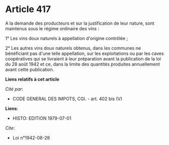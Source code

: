 # Article 417

A la demande des producteurs et sur la justification de leur nature, sont maintenus sous le régime ordinaire des vins :

1° Les vins doux naturels à appellation d'origine contrôlée ;

2° Les autres vins doux naturels obtenus, dans les communes ne bénéficiant pas d'une telle appellation, sur les exploitations
ou par les caves coopératives qui se livraient à leur préparation avant la publication de la loi du 28 août 1942 et ce, dans
la limite des quantités produites annuellement avant cette publication.

**Liens relatifs à cet article**

_Cité par_:

  - CODE GENERAL DES IMPOTS, CGI. - art. 402 bis (V)

**Liens**:

  - HISTO: EDITION 1979-07-01

_Cite_:

  - Loi n°1942-08-28
